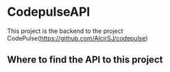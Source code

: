 # CodepulseAPI


This project is the backend to the project CodePulse(https://github.com/AlcirSJ/codepulse)
## Where to find the API to this project
